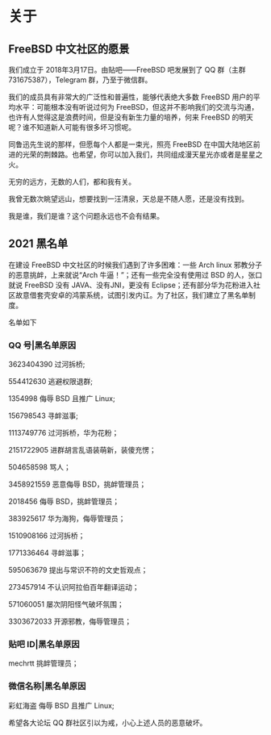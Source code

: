 # 关于

## FreeBSD 中文社区的愿景

我们成立于 2018年3月17日。由贴吧——FreeBSD 吧发展到了 QQ 群（主群 731675387），Telegram 群，乃至于微信群。

我们的成员具有非常大的广泛性和普遍性，能够代表绝大多数 FreeBSD 用户的平均水平：可能根本没有听说过何为 FreeBSD，但这并不影响我们的交流与沟通，也许有人觉得这是浪费时间，但是没有新生力量的培养，何来 FreeBSD 的明天呢？谁不知道新人可能有很多坏习惯呢。

同鲁迅先生说的那样，但愿每个人都是一束光，照亮 FreeBSD 在中国大陆地区前进的光荣的荆棘路。也希望，你可以加入我们，共同组成漫天星光亦或者是星星之火。

无穷的远方，无数的人们，都和我有关。

我曾无数次眺望远山，想要找到一汪清泉，天总是不随人愿，还是没有找到。

我是谁，我们是谁？这个问题永远也不会有结果。

## 2021 黑名单

在建设 FreeBSD 中文社区的时候我们遇到了许多困难：一些 Arch linux 邪教分子的恶意挑衅，上来就说“Arch 牛逼！”；还有一些完全没有使用过 BSD 的人，张口就说 FreeBSD 没有 JAVA、没有JNI，更没有 Eclipse；还有部分华为花粉进入社区故意借套壳安卓的鸿蒙系统，试图引发内讧。为了社区，我们建立了黑名单制度。

名单如下

### QQ 号|黑名单原因

3623404390 过河拆桥;

554412630 逃避权限退群;

1354998 侮辱 BSD 且推广 Linux;

156798543 寻衅滋事;

1113749776 过河拆桥，华为花粉；

2151722905 进群胡言乱语装萌新，装傻充愣；

504658598 骂人；

3458921559 恶意侮辱 BSD，挑衅管理员；

2018456 侮辱 BSD，挑衅管理员；

383925617 华为海狗，侮辱管理员；

1510908166 过河拆桥；

1771336464 寻衅滋事；

595063679 提出与常识不符的文史哲观点；

273457914 不认识阿拉伯百年翻译运动；

571060051 屡次阴阳怪气破坏氛围；

3303672033 开源邪教，侮辱管理员；

### 贴吧 ID|黑名单原因

mechrtt 挑衅管理员；

### 微信名称|黑名单原因

彩虹海盗 侮辱 BSD 且推广 Linux;

希望各大论坛 QQ 群社区引以为戒，小心上述人员的恶意破坏。
